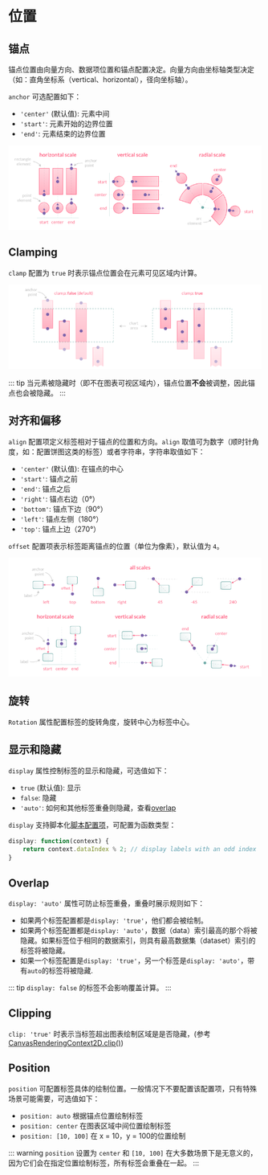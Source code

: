 # 位置

## 锚点

锚点位置由向量方向、数据项位置和锚点配置决定。向量方向由坐标轴类型决定（如：直角坐标系（vertical、horizontal），径向坐标轴）。

`anchor` 可选配置如下：
- `'center'` (默认值): 元素中间
- `'start'`: 元素开始的边界位置
- `'end'`: 元素结束的边界位置

![chartjs-plugin-datalabels](../assets/anchor.png)

## Clamping

`clamp` 配置为 `true` 时表示锚点位置会在元素可见区域内计算。

![chartjs-plugin-datalabels](../assets/clamp.png)

::: tip
当元素被隐藏时（即不在图表可视区域内），锚点位置**不会**被调整，因此锚点也会被隐藏。
:::

## 对齐和偏移

`align` 配置项定义标签相对于锚点的位置和方向。`align` 取值可为数字（顺时针角度，如：配置饼图这类的标签）或者字符串，字符串取值如下：

- `'center'` (默认值): 在锚点的中心
- `'start'`: 锚点之前
- `'end'`: 锚点之后
- `'right'`: 锚点右边（0°）
- `'bottom'`: 锚点下边（90°）
- `'left'`: 锚点左侧（180°）
- `'top'`: 锚点上边（270°）

`offset` 配置项表示标签距离锚点的位置（单位为像素），默认值为 `4`。

![chartjs-plugin-datalabels](../assets/align.png)

## 旋转

`Rotation` 属性配置标签的旋转角度，旋转中心为标签中心。

## 显示和隐藏

`display` 属性控制标签的显示和隐藏，可选值如下：

- `true` (默认值): 显示
- `false`: 隐藏
- `'auto'`: 如何和其他标签重叠则隐藏，查看[overlap](#overlap)

`display` 支持脚本化[脚本配置项](options.md#脚本配置项)，可配置为函数类型：

```javascript
display: function(context) {
    return context.dataIndex % 2; // display labels with an odd index
}
```

## Overlap

`display: 'auto'` 属性可防止标签重叠，重叠时展示规则如下：

- 如果两个标签配置都是`display: 'true'`，他们都会被绘制。
- 如果两个标签配置都是`display: 'auto'`，数据（data）索引最高的那个将被隐藏。如果标签位于相同的数据索引，则具有最高数据集（dataset）索引的标签将被隐藏。
- 如果一个标签配置是`display: 'true'`，另一个标签是`display: 'auto'`，带有`auto`的标签将被隐藏.

::: tip
`display: false` 的标签不会影响覆盖计算。
:::

## Clipping

`clip: 'true'` 时表示当标签超出图表绘制区域是是否隐藏，(参考 [CanvasRenderingContext2D.clip()](https://developer.mozilla.org/en-US/docs/Web/API/CanvasRenderingContext2D/clip))

## Position

`position` 可配置标签具体的绘制位置。一般情况下不要配置该配置项，只有特殊场景可能需要，可选值如下：

- `position: auto` 根据锚点位置绘制标签
- `position: center` 在图表区域中间位置绘制标签
- `position: [10, 100]` 在 x = 10，y = 100的位置绘制

::: warning
`position` 设置为 `center` 和 `[10, 100]` 在大多数场景下是无意义的，因为它们会在指定位置绘制标签，所有标签会重叠在一起。
:::

